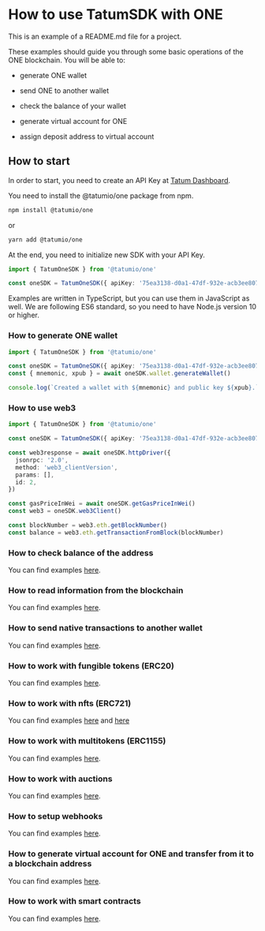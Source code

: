 # How to use TatumSDK with ONE

This is an example of a README.md file for a project.

These examples should guide you through some basic operations of the ONE blockchain. You will be able to:

- generate ONE wallet
- send ONE to another wallet
- check the balance of your wallet

- generate virtual account for ONE
- assign deposit address to virtual account

## How to start

In order to start, you need to create an API Key at [Tatum Dashboard](https://dashboard.tatum.io).

You need to install the @tatumio/one package from npm.

```bash
npm install @tatumio/one
```

or

```bash
yarn add @tatumio/one
```

At the end, you need to initialize new SDK with your API Key.

```typescript
import { TatumOneSDK } from '@tatumio/one'

const oneSDK = TatumOneSDK({ apiKey: '75ea3138-d0a1-47df-932e-acb3ee807dab' })
```

Examples are written in TypeScript, but you can use them in JavaScript as well. We are following ES6 standard, so you
need to have Node.js version 10 or higher.

### How to generate ONE wallet

```typescript
import { TatumOneSDK } from '@tatumio/one'

const oneSDK = TatumOneSDK({ apiKey: '75ea3138-d0a1-47df-932e-acb3ee807dab' })
const { mnemonic, xpub } = await oneSDK.wallet.generateWallet()

console.log(`Created a wallet with ${mnemonic} and public key ${xpub}.`)
```

### How to use web3

```typescript
import { TatumOneSDK } from '@tatumio/one'

const oneSDK = TatumOneSDK({ apiKey: '75ea3138-d0a1-47df-932e-acb3ee807dab' })

const web3response = await oneSDK.httpDriver({
  jsonrpc: '2.0',
  method: 'web3_clientVersion',
  params: [],
  id: 2,
})

const gasPriceInWei = await oneSDK.getGasPriceInWei()
const web3 = oneSDK.web3Client()

const blockNumber = web3.eth.getBlockNumber()
const balance = web3.eth.getTransactionFromBlock(blockNumber)
```

### How to check balance of the address

You can find examples [here](./src/app/one.balance.example.ts).

### How to read information from the blockchain

You can find examples [here](./src/app/one.blockchain.example.ts).

### How to send native transactions to another wallet

You can find examples [here](./src/app/one.tx.example.ts).

### How to work with fungible tokens (ERC20)

You can find examples [here](./src/app/one.erc20.example.ts).

### How to work with nfts (ERC721)

You can find examples [here](./src/app/one.nft.example.ts) and [here](./src/app/one.nft.express.mint.example.ts)

### How to work with multitokens (ERC1155)

You can find examples [here](./src/app/one.multitoken.example.ts).

### How to work with auctions

You can find examples [here](./src/app/one.auction.example.ts).

### How to setup webhooks

You can find examples [here](./src/app/one.subscriptions.example.ts).

### How to generate virtual account for ONE and transfer from it to a blockchain address

You can find examples [here](./src/app/one.virtualAccount.example.ts).

### How to work with smart contracts

You can find examples [here](./src/app/one.smartContract.example.ts).

